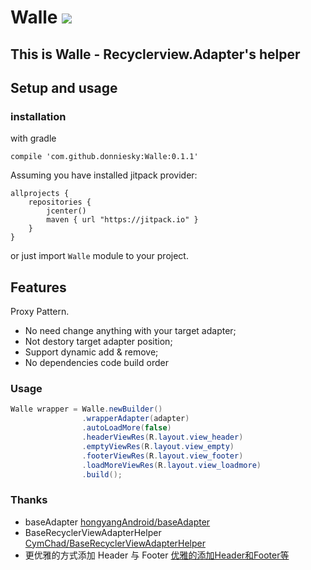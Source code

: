 # Walle [![](https://jitpack.io/v/donniesky/Walle.svg)](https://jitpack.io/#donniesky/Walle)

## This is Walle - Recyclerview.Adapter's helper


## Setup and usage
### installation

with gradle
```GRADLE
compile 'com.github.donniesky:Walle:0.1.1'
```

Assuming you have installed jitpack provider:
```GRADLE
allprojects {
    repositories {
        jcenter()
        maven { url "https://jitpack.io" }
    }
}
```

or just import `Walle` module to your project.

## Features
Proxy Pattern.

* No need change anything with your target adapter;
* Not destory target adapter position;
* Support dynamic add & remove;
* No dependencies code build order

### Usage

```JAVA
Walle wrapper = Walle.newBuilder()
                .wrapperAdapter(adapter)
                .autoLoadMore(false)
                .headerViewRes(R.layout.view_header)
                .emptyViewRes(R.layout.view_empty)
                .footerViewRes(R.layout.view_footer)
                .loadMoreViewRes(R.layout.view_loadmore)
                .build();
```

### Thanks
* baseAdapter [hongyangAndroid/baseAdapter](https://github.com/hongyangAndroid/baseAdapter)
* BaseRecyclerViewAdapterHelper [CymChad/BaseRecyclerViewAdapterHelper](https://github.com/CymChad/BaseRecyclerViewAdapterHelper)
* 更优雅的方式添加 Header 与 Footer [优雅的添加Header和Footer等](http://www.woaitqs.cc/android/2017/04/11/new-way-to-add-header-and-footer)
